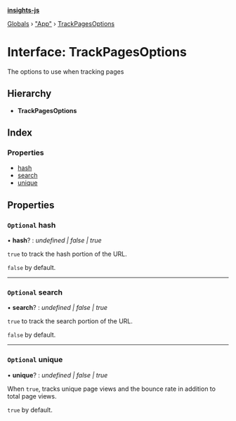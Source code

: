 **[insights-js](../README.md)**

[Globals](../globals.md) › [&quot;App&quot;](../modules/_app_.md) › [TrackPagesOptions](_app_.trackpagesoptions.md)

# Interface: TrackPagesOptions

The options to use when tracking pages

## Hierarchy

* **TrackPagesOptions**

## Index

### Properties

* [hash](_app_.trackpagesoptions.md#optional-hash)
* [search](_app_.trackpagesoptions.md#optional-search)
* [unique](_app_.trackpagesoptions.md#optional-unique)

## Properties

### `Optional` hash

• **hash**? : *undefined | false | true*

`true` to track the hash portion of the URL.

`false` by default.

___

### `Optional` search

• **search**? : *undefined | false | true*

`true` to track the search portion of the URL.

`false` by default.

___

### `Optional` unique

• **unique**? : *undefined | false | true*

When `true`, tracks unique page views and the bounce rate in addition to total page views.

`true` by default.